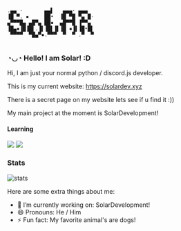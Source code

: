 
```
.▄▄ ·       ▄▄▌   ▄▄▄· ▄▄▄  
▐█ ▀. ▪     ██•  ▐█ ▀█ ▀▄ █·
▄▀▀▀█▄ ▄█▀▄ ██▪  ▄█▀▀█ ▐▀▀▄ 
▐█▄▪▐█▐█▌.▐▌▐█▌▐▌▐█ ▪▐▌▐█•█▌
 ▀▀▀▀  ▀█▄▀▪.▀▀▀  ▀  ▀ .▀  ▀                                              
              
```

### ◔◡◔ Hello! I am Solar! :D



Hi, I am just your normal python / discord.js developer.

This is my current website: https://solardev.xyz

There is a secret page on my website lets see if u find it :))

My main project at the moment is SolarDevelopment!

#### Learning 
<img src="https://img.shields.io/badge/Python-3776AB?style=for-the-badge&logo=python&logoColor=white"/> <img src="https://img.shields.io/badge/Java-e97f00?style=for-the-badge&logo=Java&logoColor=white"/>

### Stats

![stats](https://github-readme-stats.vercel.app/api?username=SolarOfficial&show_icons=true&hide_border=true&theme=onedark) <br/>

Here are some extra things about me:


- 🔭 I’m currently working on: SolarDevelopment!
- 😄 Pronouns: He / Him
- ⚡ Fun fact: My favorite animal's are dogs!
